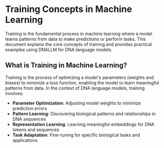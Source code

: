 # Training Concepts in Machine Learning

Training is the fundamental process in machine learning where a model learns patterns from data to make predictions or perform tasks. This document explains the core concepts of training and provides practical examples using DNALLM for DNA language models.

## What is Training in Machine Learning?

Training is the process of optimizing a model's parameters (weights and biases) to minimize a loss function, enabling the model to learn meaningful patterns from data. In the context of DNA language models, training involves:

- **Parameter Optimization**: Adjusting model weights to minimize prediction errors
- **Pattern Learning**: Discovering biological patterns and relationships in DNA sequences
- **Representation Learning**: Learning meaningful embeddings for DNA tokens and sequences
- **Task Adaptation**: Fine-tuning for specific biological tasks and applications
